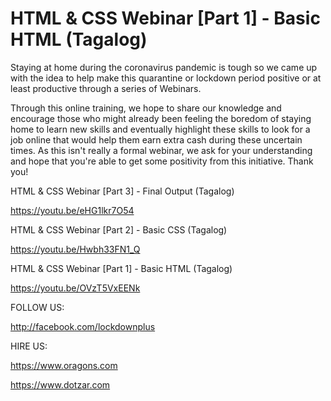 # HTML & CSS Webinar [Part 1] - Basic HTML (Tagalog)
Staying at home during the coronavirus pandemic is tough so we came up with the idea to help make this quarantine or lockdown period positive or at least productive through a series of Webinars. 

Through this online training, we hope to share our knowledge and encourage those who might already been feeling the boredom of staying home to learn new skills and eventually highlight these skills to look for a job online that would help them earn extra cash during these uncertain times. As this isn't really a formal webinar, we ask for your understanding and hope that you're able to get some positivity from this initiative. Thank you! 

HTML & CSS Webinar [Part 3] - Final Output (Tagalog)

https://youtu.be/eHG1lkr7O54

HTML & CSS Webinar [Part 2] - Basic CSS (Tagalog)

https://youtu.be/Hwbh33FN1_Q

HTML & CSS Webinar [Part 1] - Basic HTML (Tagalog)

https://youtu.be/OVzT5VxEENk


FOLLOW US:

http://facebook.com/lockdownplus


HIRE US:

https://www.oragons.com

https://www.dotzar.com
